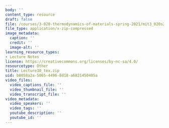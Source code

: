 ```yaml
---
body: ''
content_type: resource
draft: false
file: /courses/3-020-thermodynamics-of-materials-spring-2021/mit3_020s21_lecture30_tex.zip
file_type: application/x-zip-compressed
image_metadata:
  caption: ''
  credit: ''
  image-alt: ''
learning_resource_types:
- Lecture Notes
license: https://creativecommons.org/licenses/by-nc-sa/4.0/
resourcetype: Other
title: Lecture30_tex.zip
uid: b8058a2a-5065-4496-8d18-a6821450405a
video_files:
  video_captions_file: ''
  video_thumbnail_file: ''
  video_transcript_file: ''
video_metadata:
  video_speakers: ''
  video_tags: ''
  youtube_description: ''
  youtube_id: ''
---
```

